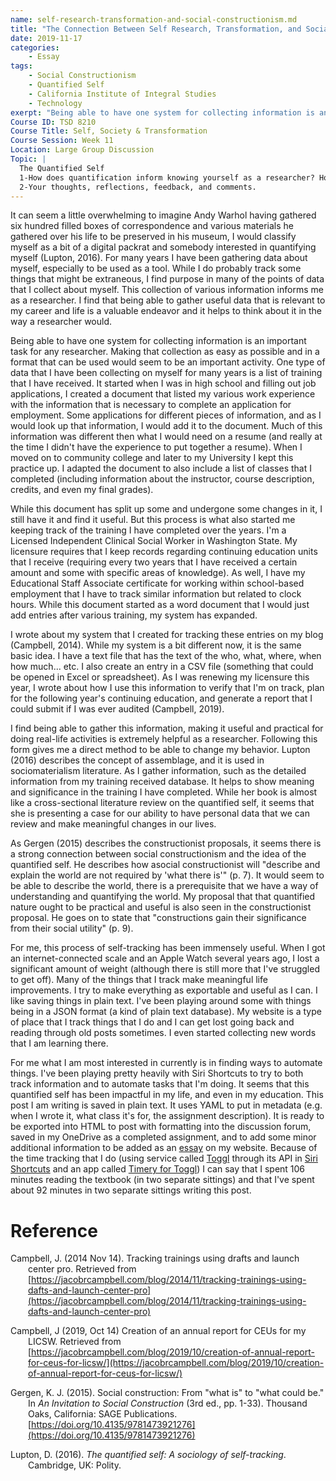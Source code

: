 ```yaml
---
name: self-research-transformation-and-social-constructionism.md
title: "The Connection Between Self Research, Transformation, and Social Constructionism: The Quantified Self"
date: 2019-11-17
categories:
    - Essay
tags:
    - Social Constructionism
    - Quantified Self
    - California Institute of Integral Studies
    - Technology
exerpt: "Being able to have one system for collecting information is an important task for any researcher. Making that collection as easy as possible and in a format that can be used would seem to be an important activity. This essay looks at self-research, transformation, and social constructionism."
Course ID: TSD 8210  
Course Title: Self, Society & Transformation  
Course Session: Week 11   
Location: Large Group Discussion  
Topic: | 
  The Quantified Self 
  1-How does quantification inform knowing yourself as a researcher? How are “change” and “transformation” portrayed in The Quantified Self and what do they tell us about the social construction of knowledge and change? What do you think of the role of “self-tracking” in the process of transformation? Has self-tracking been part of your learning in this class?
  2-Your thoughts, reflections, feedback, and comments.
---
```


It can seem a little overwhelming to imagine Andy Warhol having gathered six hundred filled boxes of correspondence and various materials he gathered over his life to be preserved in his museum, I would classify myself as a bit of a digital packrat and somebody interested in quantifying myself (Lupton, 2016). For many years I have been gathering data about myself, especially to be used as a tool. While I do probably track some things that might be extraneous, I find purpose in many of the points of data that I collect about myself. This collection of various information informs me as a researcher. I find that being able to gather useful data that is relevant to my career and life is a valuable endeavor and it helps to think about it in the way a researcher would.

Being able to have one system for collecting information is an important task for any researcher. Making that collection as easy as possible and in a format that can be used would seem to be an important activity. One type of data that I have been collecting on myself for many years is a list of training that I have received. It started when I was in high school and filling out job applications, I created a document that listed my various work experience with the information that is necessary to complete an application for employment. Some applications for different pieces of information, and as I would look up that information, I would add it to the document. Much of this information was different then what I would need on a resume (and really at the time I didn't have the experience to put together a resume). When I moved on to community college and later to my University I kept this practice up. I adapted the document to also include a list of classes that I completed (including information about the instructor, course description, credits, and even my final grades).

While this document has split up some and undergone some changes in it, I still have it and find it useful. But this process is what also started me keeping track of the training I have completed over the years. I'm a Licensed Independent Clinical Social Worker in Washington State. My licensure requires that I keep records regarding continuing education units that I receive (requiring every two years that I have received a certain amount and some with specific areas of knowledge). As well, I have my Educational Staff Associate certificate for working within school-based employment that I have to track similar information but related to clock hours. While this document started as a word document that I would just add entries after various training, my system has expanded.

I wrote about my system that I created for tracking these entries on my blog (Campbell, 2014). While my system is a bit different now, it is the same basic idea. I have a text file that has the text of the who, what, where, when how much... etc. I also create an entry in a CSV file (something that could be opened in Excel or spreadsheet). As I was renewing my licensure this year, I wrote about how I use this information to verify that I'm on track, plan for the following year's continuing education, and generate a report that I could submit if I was ever audited (Campbell, 2019).

I find being able to gather this information, making it useful and practical for doing real-life activities is extremely helpful as a researcher. Following this form gives me a direct method to be able to change my behavior. Lupton (2016) describes the concept of assemblage, and it is used in sociomaterialism literature. As I gather information, such as the detailed information from my training received database. It helps to show meaning and significance in the training I have completed. While her book is almost like a cross-sectional literature review on the quantified self, it seems that she is presenting a case for our ability to have personal data that we can review and make meaningful changes in our lives.

As Gergen (2015) describes the constructionist proposals, it seems there is a strong connection between social constructionism and the idea of the quantified self. He describes how asocial constructionist will "describe and explain the world are not required by 'what there is'" (p. 7). It would seem to be able to describe the world, there is a prerequisite that we have a way of understanding and quantifying the world. My proposal that that quantified nature ought to be practical and useful is also seen in the constructionist proposal. He goes on to state that "constructions gain their significance from their social utility" (p. 9). 

For me, this process of self-tracking has been immensely useful. When I got an internet-connected scale and an Apple Watch several years ago, I lost a significant amount of weight (although there is still more that I've struggled to get off). Many of the things that I track make meaningful life improvements.  I try to make everything as exportable and useful as I can. I like saving things in plain text. I've been playing around some with things being in a JSON format (a kind of plain text database). My website is a type of place that I track things that I do and I can get lost going back and reading through old posts sometimes. I even started collecting new words that I am learning there.

For me what I am most interested in currently is in finding ways to automate things. I've been playing pretty heavily with Siri Shortcuts to try to both track information and to automate tasks that I'm doing. It seems that this quantified self has been impactful in my life, and even in my education. This post I am writing is saved in plain text. It uses YAML to put in metadata (e.g. when I wrote it, what class it's for, the assignment description). It is ready to be exported into HTML to post with formatting into the discussion forum, saved in my OneDrive as a completed assignment, and to add some minor additional information to be added as an [essay](https://jacobrcampbell.com/resources/essays/) on my website. Because of the time tracking that I do (using service called [Toggl](https://toggl.com/) through its API in [Siri Shortcuts](https://support.apple.com/en-us/HT209055) and an app called [Timery for Toggl](https://timeryapp.com)) I can say that I spent 106 minutes reading the textbook (in two separate sittings) and that I've spent about 92 minutes in two separate sittings writing this post. 

# Reference

<div style="margin: 0 0 0 2em; text-indent: -2em;" markdown="1">

Campbell, J. (2014 Nov 14). Tracking trainings using drafts and launch center pro. Retrieved from [https://jacobrcampbell.com/blog/2014/11/tracking-trainings-using-dafts-and-launch-center-pro](https://jacobrcampbell.com/blog/2014/11/tracking-trainings-using-dafts-and-launch-center-pro)

Campbell, J (2019, Oct 14) Creation of an annual report for CEUs for my LICSW. Retrieved from [https://jacobrcampbell.com/blog/2019/10/creation-of-annual-report-for-ceus-for-licsw/](https://jacobrcampbell.com/blog/2019/10/creation-of-annual-report-for-ceus-for-licsw/)

Gergen, K. J. (2015). Social construction: From "what is" to "what could be." In _An Invitation to Social Construction_ (3rd ed., pp. 1-33). Thousand Oaks, California: SAGE Publications. [https://doi.org/10.4135/9781473921276](https://doi.org/10.4135/9781473921276)

Lupton, D. (2016). _The quantified self: A sociology of self-tracking_. Cambridge, UK: Polity.

</div>